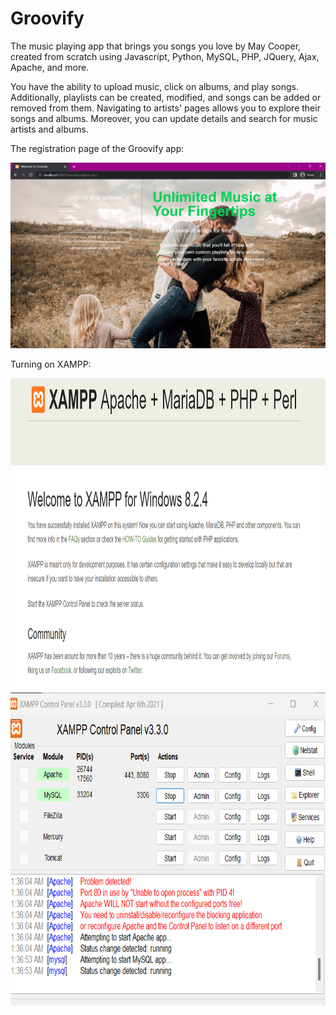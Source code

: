 # Groovify
The music playing app that brings you songs you love by May Cooper, created from scratch using Javascript,  Python, MySQL, PHP, JQuery, Ajax, Apache, and more.

You have the ability to upload music, click on albums, and play songs. Additionally, playlists can be created, modified, and songs can be added or removed from them. Navigating to artists' pages allows you to explore their songs and albums. Moreover, you can update details and search for music artists and albums.

The registration page of the Groovify app:

<img src="https://github.com/MayCooper/Groovify/blob/master/projectImages/registrationPage.png" alt="registrationPage">

Turning on XAMPP:

<img src="https://github.com/MayCooper/Groovify/blob/master/projectImages/XAMPP1.png" alt="registrationPage" width="800" height="500">
<img src="https://github.com/MayCooper/Groovify/blob/master/projectImages/XAMPP2.png" alt="registrationPage" width="800" height="500">
